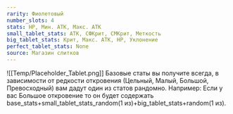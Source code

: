 ```yaml
---
rarity: Фиолетовый
number_slots: 4
stats: HP, Мин. АТК, Макс. АТК
small_tablet_stats: АТК, СФКрит, СМКрит, Меткость
big_tablet_stats: Крит, Макс. АТК, HP, Уклонение
perfect_tablet_stats: None
source: Магазин слитков
---
```

![[Temp/Placeholder_Tablet.png]]
Базовые статы вы получите всегда, в зависимости от редкости откровения (Цельный, Малый, Большой, Превосходный) вам дадут один из статов рандомно. Например: Если у вас Большое откровение то он будет содержать base_stats+small_tablet_stats_random(1 из)+big_tablet_stats+random(1 из).
